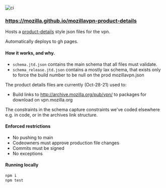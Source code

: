 ![ci](https://github.com/mozilla/mozillavpn-product-details/actions/workflows/test.yml/badge.svg)

### https://mozilla.github.io/mozillavpn-product-details

Hosts a [product-details](https://github.com/mozilla-releng/product-details) style json files for the vpn.

Automatically deploys to gh pages.

#### How it works, and why.

* `schema.jtd.json` contains the main schema that all files must validate.
* `schema_release.jtd.json` contains a mostly lax schema, that exists only to force the build number to be null on the
  prod mozillavpn.json

The product details files are currently (Oct-28-21) used to:
* Build links to http://archive.mozilla.org/pub/vpn/ to packages for download on vpn.mozilla.org

The constraints in the schema capture constraints we've coded elsewhere e.g. in code, or in the archives
link structure.

#### Enforced restrictions
* No pushing to main
* Codeowners must approve production file changes
* Commits must be signed
* No exceptions

#### Running locally

```sh
npm i
npm test
```

